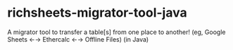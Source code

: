 # richsheets-migrator-tool-java
A migrator tool to transfer a table[s] from one place to another!  (eg, Google Sheets ←→ Ethercalc ←→ Offline Files)   (in Java)
